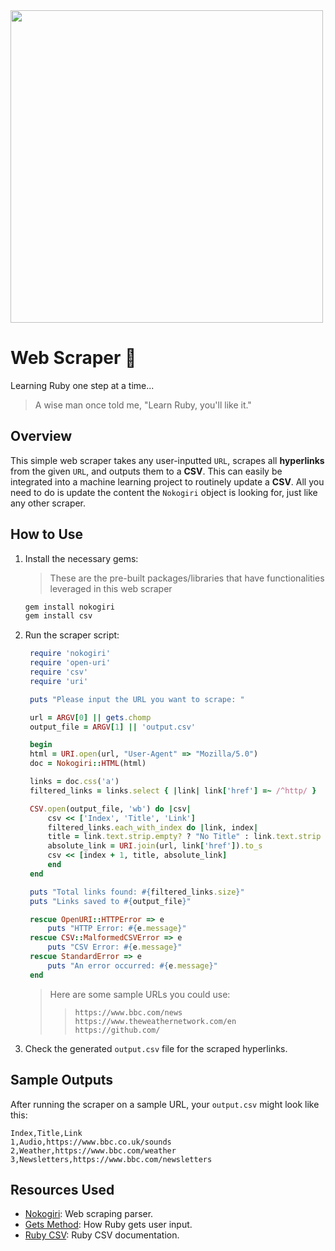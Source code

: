 <div>
 <img src="https://github.com/user-attachments/assets/08676658-bf7a-4492-a95f-0b31962c0f67" width="500"/>
</div>

# Web Scraper 🤖
Learning Ruby one step at a time...

> A wise man once told me, "Learn Ruby, you'll like it."

## Overview

This simple web scraper takes any user-inputted `URL`, scrapes all **hyperlinks** from the given `URL`, and outputs them to a **CSV**. This can easily be integrated into a machine learning project to routinely update a **CSV**. All you need to do is update the content the `Nokogiri` object is looking for, just like any other scraper.

## How to Use

1. Install the necessary gems:
    > These are the pre-built packages/libraries that have functionalities leveraged in this web scraper
   ```bash
   gem install nokogiri
   gem install csv
   ```

2. Run the scraper script:
   ```ruby
    require 'nokogiri'
    require 'open-uri'
    require 'csv'
    require 'uri'

    puts "Please input the URL you want to scrape: "

    url = ARGV[0] || gets.chomp
    output_file = ARGV[1] || 'output.csv'

    begin
    html = URI.open(url, "User-Agent" => "Mozilla/5.0")
    doc = Nokogiri::HTML(html)

    links = doc.css('a')
    filtered_links = links.select { |link| link['href'] =~ /^http/ }

    CSV.open(output_file, 'wb') do |csv|
        csv << ['Index', 'Title', 'Link']
        filtered_links.each_with_index do |link, index|
        title = link.text.strip.empty? ? "No Title" : link.text.strip
        absolute_link = URI.join(url, link['href']).to_s
        csv << [index + 1, title, absolute_link]
        end
    end

    puts "Total links found: #{filtered_links.size}"
    puts "Links saved to #{output_file}"

    rescue OpenURI::HTTPError => e
        puts "HTTP Error: #{e.message}"
    rescue CSV::MalformedCSVError => e
        puts "CSV Error: #{e.message}"
    rescue StandardError => e
        puts "An error occurred: #{e.message}"
    end
   ```

   > Here are some sample URLs you could use:
   >> ```
   >> https://www.bbc.com/news
   >> https://www.theweathernetwork.com/en
   >> https://github.com/
   >> ```

3. Check the generated `output.csv` file for the scraped hyperlinks.

## Sample Outputs

After running the scraper on a sample URL, your `output.csv` might look like this:

```
Index,Title,Link
1,Audio,https://www.bbc.co.uk/sounds
2,Weather,https://www.bbc.com/weather
3,Newsletters,https://www.bbc.com/newsletters
```

## Resources Used

- [Nokogiri](https://nokogiri.org/index.html#parsing-and-querying): Web scraping parser.
- [Gets Method](https://www.codecademy.com/resources/docs/ruby/user-input): How Ruby gets user input.
- [Ruby CSV](https://ruby-doc.org/stdlib-2.6.1/libdoc/csv/rdoc/CSV.html): Ruby CSV documentation.

